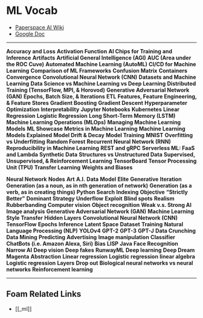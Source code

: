 # ML Vocab

- [Paperspace AI Wiki](https://docs.paperspace.com/machine-learning/)
- [Google Doc](https://docs.google.com/document/d/1ElkOp8sU7_NlBJgQ6UQmlMnJNVr2RcgYL_fhVjOQCTY/edit#)

---

**Accuracy and Loss**
**Activation Function**
**AI Chips for Training and Inference**
**Artifacts**
**Artificial General Intelligence (AGI)**
**AUC (Area under the ROC Cuve)**
**Automated Machine Learning (AutoML)**
**CI/CD for Machine Learning**
**Comparison of ML Frameworks**
**Confusion Matrix**
**Containers**
**Convergence**
**Convolutional Neural Network (CNN)**
**Datasets and Machine Learning**
**Data Science vs Machine Learning vs Deep Learning**
**Distributed Training (TensorFlow, MPI, & Horovod)**
**Generative Adversarial Network (GAN)**
**Epochs, Batch Size, & Iterations**
**ETL**
**Features, Feature Engineering, & Feature Stores**
**Gradient Boosting**
**Gradient Descent**
**Hyperparameter Optimization**
**Interpretability**
**Jupyter Notebooks**
**Kubernetes**
**Linear Regression**
**Logistic Regression**
**Long Short-Term Memory (LSTM)**
**Machine Learning Operations (MLOps)**
**Managing Machine Learning Models**
**ML Showcase**
**Metrics in Machine Learning**
**Machine Learning Models Explained**
**Model Drift & Decay**
**Model Training**
**MNIST**
**Overfitting vs Underfitting**
**Random Forest**
**Recurrent Neural Network (RNN)**
**Reproducibility in Machine Learning**
**REST and gRPC**
**Serverless ML: FaaS and Lambda**
**Synthetic Data**
**Structures vs Unstructured Data**
**Supervised, Unsupervised, & Reinforcement Learning**
**TensorBoard**
**Tensor Processing Unit (TPU)**
**Transfer Learning**
**Weights and Biases**

**Neural Network**
**Nodes**
**Art**
**A.I.**
**Data**
**Model**
**Elite**
**Generative**
**Iteration**
**Generation (as a noun, as in nth generation of network)**
**Generation (as a verb, as in creating things)**
**Python**
**Search**
**Indexing**
**Objective**
**“Strictly Better”**
**Dominant Strategy**
**Underflow**
**Exploit**
**Blind spots**
**Realism**
**Rubberbanding**
**Computer vision**
**Object recognition**
**Weak v.s. Strong AI**
**Image analysis**
**Generative Adversarial Network (GAN)**
**Machine Learning**
**Style Transfer**
**Hidden Layers**
**Convolutional Neural Network (CNN)**
**TensorFlow**
**Epochs**
**Inference**
**Latent Space**
**Dataset**
**Training**
**Natural Language Processing (NLP)**
**YOLOv4**
**GPT-2**
**GPT-3**
**GPT-J**
**Data Crunching**
**Data Mining**
**Predicting**
**Advertising**
**Image manipulation**
**Classifier**
**ChatBots (i.e. Amazon Alexa, Siri)**
**Bias**
**LISP**
**Java**
**Face Recognition**
**Narrow AI**
**Deep vision**
**Deep fakes**
**RunwayML**
**Deep learning**
**Deep Dream**
**Magenta**
**Abstraction**
**Linear regression**
**Logistic regression**
**linear algebra**
**Logistic regression**
**Layers**
**Drop out**
**Biological neural networks vs neural networks**
**Reinforcement learning**

---

## Foam Related Links

- [[_ml]]
